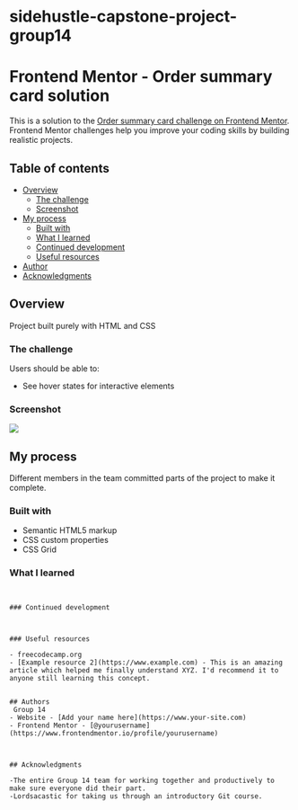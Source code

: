 # sidehustle-capstone-project-group14
# Frontend Mentor - Order summary card solution

This is a solution to the [Order summary card challenge on Frontend Mentor](https://www.frontendmentor.io/challenges/order-summary-component-QlPmajDUj). Frontend Mentor challenges help you improve your coding skills by building realistic projects. 

## Table of contents

- [Overview](#overview)
  - [The challenge](#the-challenge)
  - [Screenshot](#screenshot)
- [My process](#my-process)
  - [Built with](#built-with)
  - [What I learned](#what-i-learned)
  - [Continued development](#continued-development)
  - [Useful resources](#useful-resources)
- [Author](#author)
- [Acknowledgments](#acknowledgments)

## Overview
Project built purely with HTML and CSS

### The challenge

Users should be able to:

- See hover states for interactive elements

### Screenshot

![](./screenshot.jpg)





## My process
Different members in the team committed parts of the project to make it complete.

### Built with

- Semantic HTML5 markup
- CSS custom properties
- CSS Grid



### What I learned


```


### Continued development



### Useful resources

- freecodecamp.org
- [Example resource 2](https://www.example.com) - This is an amazing article which helped me finally understand XYZ. I'd recommend it to anyone still learning this concept.


## Authors
 Group 14
- Website - [Add your name here](https://www.your-site.com)
- Frontend Mentor - [@yourusername](https://www.frontendmentor.io/profile/yourusername)



## Acknowledgments

-The entire Group 14 team for working together and productively to make sure everyone did their part. 
-Lordsacastic for taking us through an introductory Git course.


